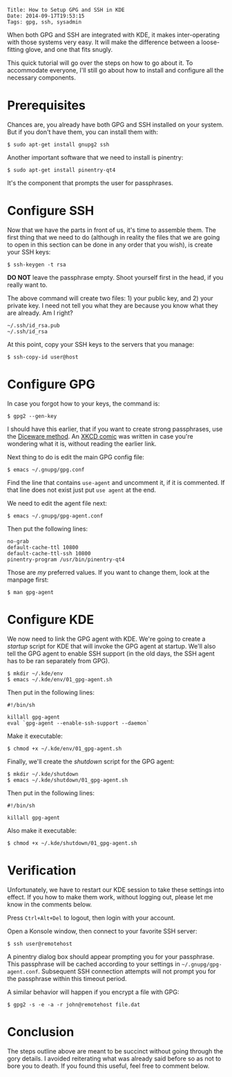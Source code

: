     Title: How to Setup GPG and SSH in KDE
    Date: 2014-09-17T19:53:15
    Tags: gpg, ssh, sysadmin

When both GPG and SSH are integrated with KDE, it makes inter-operating
with those systems very easy. It will make the difference between a
loose-fitting glove, and one that fits snugly.

This quick tutorial will go over the steps on how to go about it. To
accommodate everyone, I'll still go about how to install and configure
all the necessary components.

<!-- more -->

# Prerequisites

Chances are, you already have both GPG and SSH installed on your
system. But if you don't have them, you can install them with:

```
$ sudo apt-get install gnupg2 ssh
```

Another important software that we need to install is pinentry:

```
$ sudo apt-get install pinentry-qt4
```

It's the component that prompts the user for passphrases.


# Configure SSH

Now that we have the parts in front of us, it's time to assemble
them. The first thing that we need to do (although in reality the
files that we are going to open in this section can be done in any
order that you wish), is create your SSH keys:

```
$ ssh-keygen -t rsa
```

**DO NOT** leave the passphrase empty. Shoot yourself first in the
  head, if you really want to.

The above command will create two files: 1) your public key, and 2)
your private key. I need not tell you what they are because you know
what they are already. Am I right?

```
~/.ssh/id_rsa.pub
~/.ssh/id_rsa
```

At this point, copy your SSH keys to the servers that you manage:

```
$ ssh-copy-id user@host
```


# Configure GPG

In case you forgot how to your keys, the command is:

```
$ gpg2 --gen-key
```

I should have this earlier, that if you want to create strong
passphrases, use the
[Diceware method](http://world.std.com/~reinhold/diceware.html). An
[XKCD comic](https://xkcd.com/936/) was written in case you're
wondering what it is, without reading the earlier link.

Next thing to do is edit the main GPG config file:

```
$ emacs ~/.gnupg/gpg.conf
```

Find the line that contains `use-agent` and uncomment it, if it is
commented. If that line does not exist just put `use agent` at the
end.

We need to edit the agent file next:

```
$ emacs ~/.gnupg/gpg-agent.conf
```

Then put the following lines:

```
no-grab
default-cache-ttl 10800
default-cache-ttl-ssh 10800
pinentry-program /usr/bin/pinentry-qt4
```

Those are *my* preferred values. If you want to change them, look at
the manpage first:

```
$ man gpg-agent
```


# Configure KDE

We now need to link the GPG agent with KDE. We're going to create a
*startup* script for KDE that will invoke the GPG agent at
startup. We'll also tell the GPG agent to enable SSH support (in the
old days, the SSH agent has to be ran separately from GPG).

```
$ mkdir ~/.kde/env
$ emacs ~/.kde/env/01_gpg-agent.sh
```

Then put in the following lines:

```
#!/bin/sh

killall gpg-agent
eval `gpg-agent --enable-ssh-support --daemon`
```

Make it executable:

```
$ chmod +x ~/.kde/env/01_gpg-agent.sh
```

Finally, we'll create the *shutdown* script for the GPG agent:

```
$ mkdir ~/.kde/shutdown
$ emacs ~/.kde/shutdown/01_gpg-agent.sh
```

Then put in the following lines:

```
#!/bin/sh

killall gpg-agent
```

Also make it executable:

```
$ chmod +x ~/.kde/shutdown/01_gpg-agent.sh
```


# Verification

Unfortunately, we have to restart our KDE session to take these
settings into effect. If you how to make them work, without logging
out, please let me know in the comments below.

Press `Ctrl+Alt+Del` to logout, then login with your account.

Open a Konsole window, then connect to your favorite SSH server:

```
$ ssh user@remotehost
```

A pinentry dialog box should appear prompting you for your
passphrase. This passphrase will be cached according to your settings
in `~/.gnupg/gpg-agent.conf`. Subsequent SSH connection attempts will
not prompt you for the passphrase within this timeout period.

A similar behavior will happen if you encrypt a file with GPG:

```
$ gpg2 -s -e -a -r john@remotehost file.dat
```

# Conclusion

The steps outline above are meant to be succinct without going through
the gory details. I avoided reiterating what was already said before
so as not to bore you to death. If you found this useful, feel free to
comment below.
